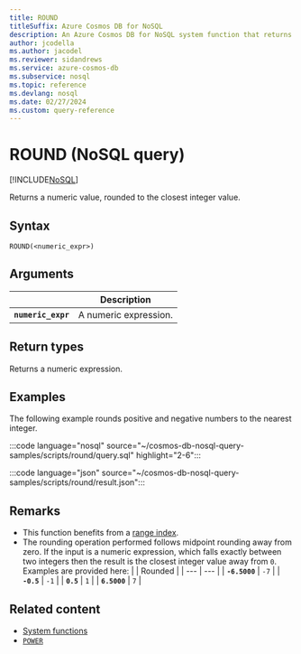 ```yaml
---
title: ROUND
titleSuffix: Azure Cosmos DB for NoSQL
description: An Azure Cosmos DB for NoSQL system function that returns the number rounded to the closest integer.
author: jcodella
ms.author: jacodel
ms.reviewer: sidandrews
ms.service: azure-cosmos-db
ms.subservice: nosql
ms.topic: reference
ms.devlang: nosql
ms.date: 02/27/2024
ms.custom: query-reference
---
```


# ROUND (NoSQL query)

[!INCLUDE[NoSQL](../../includes/appliesto-nosql.md)]

Returns a numeric value, rounded to the closest integer value.  

## Syntax

```nosql
ROUND(<numeric_expr>)  
```

## Arguments

| | Description |
| --- | --- |
| **`numeric_expr`** | A numeric expression. |

## Return types

Returns a numeric expression.

## Examples

The following example rounds positive and negative numbers to the nearest integer.  

:::code language="nosql" source="~/cosmos-db-nosql-query-samples/scripts/round/query.sql" highlight="2-6":::

:::code language="json" source="~/cosmos-db-nosql-query-samples/scripts/round/result.json":::

## Remarks

- This function benefits from a [range index](../../index-policy.md#includeexclude-strategy).
- The rounding operation performed follows midpoint rounding away from zero. If the input is a numeric expression, which falls exactly between two integers then the result is the closest integer value away from `0`. Examples are provided here:
    | | Rounded |
    | --- | --- |
    | **`-6.5000`** | `-7` |
    | **`-0.5`** | `-1` |
    | **`0.5`** | `1` |
    | **`6.5000`** | `7` |

## Related content

- [System functions](system-functions.yml)
- [`POWER`](power.md)
